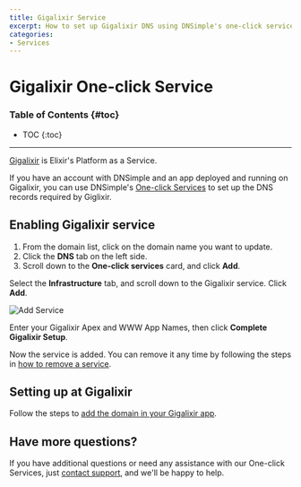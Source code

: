 ```yaml
---
title: Gigalixir Service
excerpt: How to set up Gigalixir DNS using DNSimple's one-click service.
categories:
- Services
---
```


# Gigalixir One-click Service

### Table of Contents {#toc}

* TOC
{:toc}

---

[Gigalixir](https://www.gigalixir.com) is Elixir's Platform as a Service. 

If you have an account with DNSimple and an app deployed and running on Gigalixir, you can use DNSimple's [One-click Services](/categories/services/) to set up the DNS records required by Giglixir. 

## Enabling Gigalixir service

1. From the domain list, click on the domain name you want to update.
2. Click the **DNS** tab on the left side.
3. Scroll down to the **One-click services** card, and click **Add**.
    
 <!--- needs screenshot -->

Select the **Infrastructure** tab, and scroll down to the Gigalixir service. Click **Add**.

![Add Service](/files/services-gigalixir.png)

Enter your Gigalixir Apex and WWW App Names, then click **Complete Gigalixir Setup**.

<!--- needs screenshot -->

Now the service is added. You can remove it any time by following the steps in [how to remove a service](/articles/services/#removing-services).

## Setting up at Gigalixir

Follow the steps to [add the domain in your Gigalixir app](https://gigalixir.readthedocs.io/en/latest/domain.html#custom-domains).

## Have more questions?

If you have additional questions or need any assistance with our One-click Services, just [contact support](https://dnsimple.com/feedback), and we'll be happy to help.

